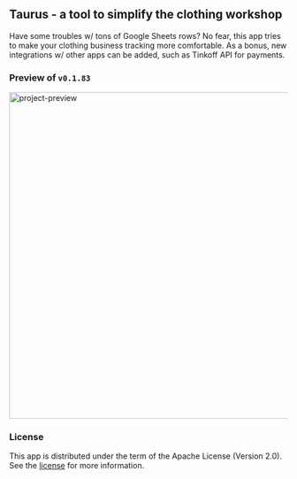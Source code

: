 ## Taurus - a tool to simplify the clothing workshop

Have some troubles w/ tons of Google Sheets rows? No fear, this app tries to make your clothing business tracking more comfortable.
As a bonus, new integrations w/ other apps can be added, such as Tinkoff API for payments.

### Preview of `v0.1.83`
<img width="590" alt="project-preview" src="https://github.com/user-attachments/assets/514a3df5-ad1d-4c21-bef8-6ce1511e8848">

### License

This app is distributed under the term of the Apache License (Version 2.0). See the [license](LICENSE) for more information.
